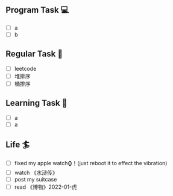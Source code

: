 

## Program Task  💻
- [ ] a
- [ ] b

## Regular Task  🤡
- [ ] leetcode
- [ ] 堆排序
- [ ] 桶排序

## Learning Task 🎯
- [ ] a
- [ ] a

## Life 🏄
- [ ] fixed my apple watch⌚️！(just reboot it to effect the vibration)
- [ ] watch 《水浒传》
- [ ] post my suitcase
- [ ] read 《博物》2022-01-虎